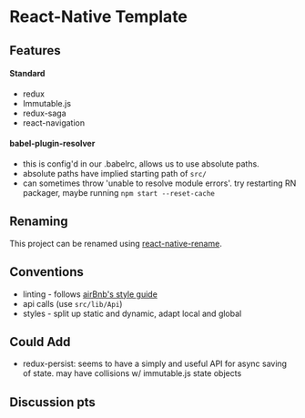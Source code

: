 # React-Native Template

## Features

#### Standard
* redux
* Immutable.js
* redux-saga
* react-navigation

#### babel-plugin-resolver
 * this is config'd in our .babelrc, allows us to use absolute paths.
 * absolute paths have implied starting path of `src/`
 * can sometimes throw 'unable to resolve module errors'. try restarting RN packager, maybe running `npm start --reset-cache`

## Renaming
This project can be renamed using [react-native-rename](https://github.com/junedomingo/react-native-rename).

## Conventions

* linting - follows [airBnb's style guide](https://github.com/airbnb/javascript)
* api calls (use `src/lib/Api`)
* styles - split up static and dynamic, adapt local and global

## Could Add

* redux-persist: seems to have a simply and useful API for async saving of state. may have collisions w/ immutable.js state objects

## Discussion pts
